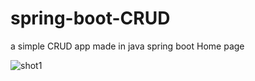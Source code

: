 # spring-boot-CRUD
a simple CRUD app made in java spring boot
Home page

![shot1](https://user-images.githubusercontent.com/74013713/109376535-2c823f80-78d6-11eb-8ec4-cadb4107162b.png)


